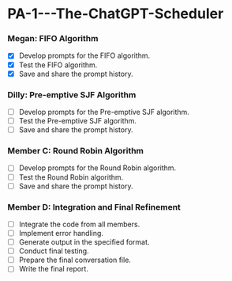 # PA-1---The-ChatGPT-Scheduler

### Megan: FIFO Algorithm
- [x] Develop prompts for the FIFO algorithm.
- [x] Test the FIFO algorithm.
- [x] Save and share the prompt history.

### Dilly: Pre-emptive SJF Algorithm
- [ ] Develop prompts for the Pre-emptive SJF algorithm.
- [ ] Test the Pre-emptive SJF algorithm.
- [ ] Save and share the prompt history.

### Member C: Round Robin Algorithm
- [ ] Develop prompts for the Round Robin algorithm.
- [ ] Test the Round Robin algorithm.
- [ ] Save and share the prompt history.

### Member D: Integration and Final Refinement
- [ ] Integrate the code from all members.
- [ ] Implement error handling.
- [ ] Generate output in the specified format.
- [ ] Conduct final testing.
- [ ] Prepare the final conversation file.
- [ ] Write the final report.
